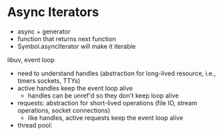 # Async Iterators
- async + generator
- function that returns next function
- Symbol.asyncIterator will make it iterable


libuv, event loop
- need to understand handles (abstraction for long-lived resource, i.e., timers sockets, TTYs)
- active handles keep the event loop alive
  - handles can be unref'd so they don't keep loop alive
- requests: abstraction for short-lived operations (file IO, stream operations, socket connections)
  - like handles, active requests keep the event loop alive
- thread pool: 